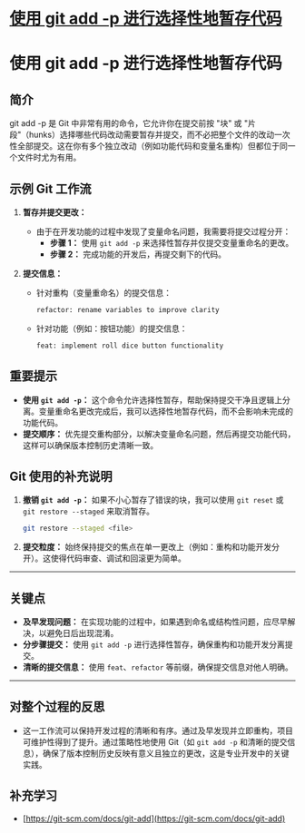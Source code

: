 # [使用 git add -p 进行选择性地暂存代码](https://github.com/hadleysu/gitblog/issues/20)

# 使用 git add -p 进行选择性地暂存代码

## 简介

git add -p 是 Git 中非常有用的命令，它允许你在提交前按 "块" 或 "片段"（hunks）选择哪些代码改动需要暂存并提交，而不必把整个文件的改动一次性全部提交。这在你有多个独立改动（例如功能代码和变量名重构）但都位于同一个文件时尤为有用。

## 示例 Git 工作流

1. **暂存并提交更改：**

   - 由于在开发功能的过程中发现了变量命名问题，我需要将提交过程分开：
     - **步骤 1：** 使用 `git add -p` 来选择性暂存并仅提交变量重命名的更改。
     - **步骤 2：** 完成功能的开发后，再提交剩下的代码。

2. **提交信息：**

   - 针对重构（变量重命名）的提交信息：

     ```bash
     refactor: rename variables to improve clarity
     ```

   - 针对功能（例如：按钮功能）的提交信息：

     ```bash
     feat: implement roll dice button functionality
     ```

## 重要提示

- **使用 `git add -p`：** 这个命令允许选择性暂存，帮助保持提交干净且逻辑上分离。变量重命名更改完成后，我可以选择性地暂存代码，而不会影响未完成的功能代码。
- **提交顺序：** 优先提交重构部分，以解决变量命名问题，然后再提交功能代码，这样可以确保版本控制历史清晰一致。

## Git 使用的补充说明

1. **撤销 `git add -p`：** 如果不小心暂存了错误的块，我可以使用 `git reset` 或 `git restore --staged` 来取消暂存。

   ```bash
   git restore --staged <file>
   ```

2. **提交粒度：** 始终保持提交的焦点在单一更改上（例如：重构和功能开发分开）。这使得代码审查、调试和回滚更为简单。

---

## 关键点

- **及早发现问题：** 在实现功能的过程中，如果遇到命名或结构性问题，应尽早解决，以避免日后出现混淆。
- **分步骤提交：** 使用 `git add -p` 进行选择性暂存，确保重构和功能开发分离提交。
- **清晰的提交信息：** 使用 `feat`、`refactor` 等前缀，确保提交信息对他人明确。

---

## 对整个过程的反思

- 这一工作流可以保持开发过程的清晰和有序。通过及早发现并立即重构，项目可维护性得到了提升。通过策略性地使用 Git（如 `git add -p` 和清晰的提交信息），确保了版本控制历史反映有意义且独立的更改，这是专业开发中的关键实践。

## 补充学习

- [https://git-scm.com/docs/git-add](https://git-scm.com/docs/git-add)
